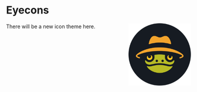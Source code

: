 # Eyecons

<img
  src="https://raw.githubusercontent.com/azat-io/eyecons/main/assets/logo.svg"
  style="margin-left: 16px"
  alt="Eyecons"
  align="right"
  height="170"
  width="170"
/>

There will be a new icon theme here.
